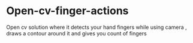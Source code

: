 # Open-cv-finger-actions
Open cv solution where it detects your hand fingers while using camera , draws a contour around it and gives you count of fingers

